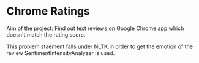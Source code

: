 # Chrome Ratings

Aim of the project: Find out text reviews on Google Chrome app which doesn't match the rating score.

This problem staement falls under NLTK.In order to get the emotion of the review SentimentIntensityAnalyzer is used. 
